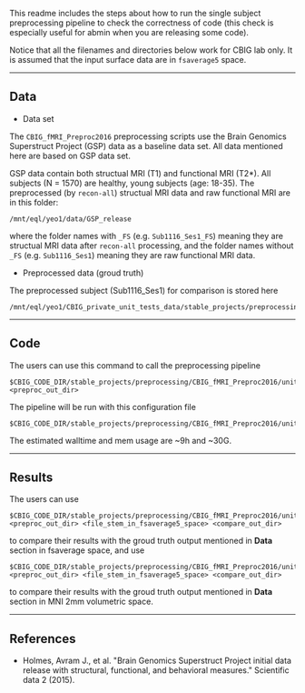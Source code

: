 This readme includes the steps about how to run the single subject preprocessing pipeline to check the correctness of code (this check is especially useful for abmin when you are releasing some code). 

Notice that all the filenames and directories below work for CBIG lab only. It is assumed that the input surface data are in `fsaverage5` space.

----

## Data

- Data set

The `CBIG_fMRI_Preproc2016` preprocessing scripts use the Brain Genomics Superstruct Project (GSP) data as a baseline data set. All data mentioned here are based on GSP data set.

GSP data contain both structual MRI (T1) and functional MRI (T2*). All subjects (N = 1570) are healthy, young subjects (age: 18-35). The preprocessed (by `recon-all`) structual MRI data and raw functional MRI are in this folder:

```
/mnt/eql/yeo1/data/GSP_release
```

where the folder names with `_FS` (e.g. `Sub1116_Ses1_FS`) meaning they are structual MRI data after `recon-all` processing, and the folder names without `_FS` (e.g. `Sub1116_Ses1`) meaning they are raw functional MRI data.

- Preprocessed data (groud truth)

The preprocessed subject (Sub1116_Ses1) for comparison is stored here

```
/mnt/eql/yeo1/CBIG_private_unit_tests_data/stable_projects/preprocessing/CBIG_fMRI_Preproc2016/single_subject/data
```

----

## Code

The users can use this command to call the preprocessing pipeline

```
$CBIG_CODE_DIR/stable_projects/preprocessing/CBIG_fMRI_Preproc2016/unit_tests/single_subject/CBIG_preproc_unit_tests_call_fMRI_preproc.csh <preproc_out_dir>
```

The pipeline will be run with this configuration file

```
$CBIG_CODE_DIR/stable_projects/preprocessing/CBIG_fMRI_Preproc2016/unit_tests/single_subject/prepro.config
```

The estimated walltime and mem usage are ~9h and ~30G.

----

## Results

The users can use 

```
$CBIG_CODE_DIR/stable_projects/preprocessing/CBIG_fMRI_Preproc2016/unit_tests/single_subject/CBIG_preproc_unit_tests_cmp_in_fsaverage5.csh <preproc_out_dir> <file_stem_in_fsaverage5_space> <compare_out_dir>
```

to compare their results with the groud truth output mentioned in **Data** section in fsaverage space, and use

```
$CBIG_CODE_DIR/stable_projects/preprocessing/CBIG_fMRI_Preproc2016/unit_tests/single_subject/CBIG_preproc_unit_tests_cmp_in_mni2mm.csh <preproc_out_dir> <file_stem_in_fsaverage5_space> <compare_out_dir>
```

to compare their results with the groud truth output mentioned in **Data** section in MNI 2mm volumetric space.

----

## References

- Holmes, Avram J., et al. "Brain Genomics Superstruct Project initial data release with structural, functional, and behavioral measures." Scientific data 2 (2015).
